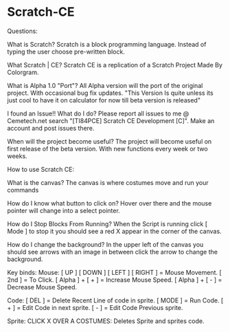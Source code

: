 # Scratch-CE

Questions:

What is Scratch?
Scratch is a block programming language. Instead of typing the user choose pre-written block.


What Scratch | CE?
Scratch CE is a replication of a Scratch Project Made By Colorgram.


What is Alpha 1.0 "Port"?
All Alpha version will the port of the original project. With occasional bug fix updates. "This Version Is quite unless its just cool to have it on calculator for now till beta version is released"


I found an Issue!! What do I do?
Please report all issues to me @ Cemetech.net search "[TI84PCE] Scratch CE Development [C]". Make an account and post issues there.


When will the project become useful?
The project will become useful on first release of the beta version. With new functions every week or two weeks.


How to use Scratch CE:

What is the canvas?
The canvas is where costumes move and run your commands

How do I know what button to click on?
Hover over there and the mouse pointer will change into a select pointer.

How do I Stop Blocks From Running?
When the Script is running click [ Mode ] to stop it you should see a red X appear in the corner of the canvas.

How do I change the background?
In the upper left of the canvas you should see arrows with an image in between click the arrow to change the background.

Key binds:
Mouse:
[ UP ] [ DOWN ] [ LEFT ] [ RIGHT ] = Mouse Movement.
[ 2nd ] = To Click.
[ Alpha ] + [ + ] = Increase Mouse Speed.
[ Alpha ] + [ - ] = Decrease Mouse Speed.

Code:
[ DEL ] = Delete Recent Line of code in sprite.
[ MODE ] = Run Code.
[ + ] = Edit Code in next sprite.
[ - ] = Edit Code Previous sprite.

Sprite:
CLICK X OVER A COSTUMES: Deletes Sprite and sprites code.
